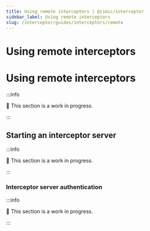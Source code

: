 ```yaml
---
title: Using remote interceptors | @zimic/interceptor
sidebar_label: Using remote interceptors
slug: /interceptor/guides/interceptors/remote
---
```


# Using remote interceptors

# Using remote interceptors

:::info

🚧 This section is a work in progress.

:::

## Starting an interceptor server

:::info

🚧 This section is a work in progress.

:::

### Interceptor server authentication

:::info

🚧 This section is a work in progress.

:::
